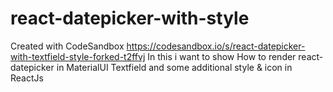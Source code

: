 # react-datepicker-with-style
Created with CodeSandbox https://codesandbox.io/s/react-datepicker-with-textfield-style-forked-t2ffvj
In this i want to show How to render react-datepicker in MaterialUI Textfield and some additional style & icon in ReactJs
